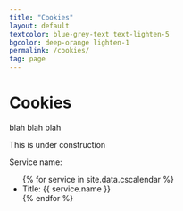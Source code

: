 ```yaml
---
title: "Cookies"
layout: default
textcolor: blue-grey-text text-lighten-5
bgcolor: deep-orange lighten-1
permalink: /cookies/
tag: page
---
```


# Cookies

blah blah blah

This is under construction

<span>Service name:</span>
<ul>
  {% for service in site.data.cscalendar %}
    <li>Title: {{ service.name }}</li>
  {% endfor %}    
</ul>



